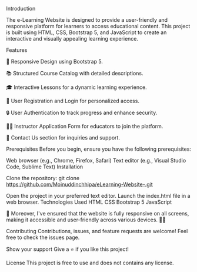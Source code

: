 
Introduction
 
The e-Learning Website is designed to provide a user-friendly and responsive platform for learners to access educational content. This project is built using HTML, CSS, Bootstrap 5, and JavaScript to create an interactive and visually appealing learning experience.


Features

📱 Responsive Design using Bootstrap 5.

📚 Structured Course Catalog with detailed descriptions.

🎓 Interactive Lessons for a dynamic learning experience.

🔑 User Registration and Login for personalized access.

🔒 User Authentication to track progress and enhance security.

👨‍🏫 Instructor Application Form for educators to join the platform.

📩 Contact Us section for inquiries and support.



Prerequisites
Before you begin, ensure you have the following prerequisites:

Web browser (e.g., Chrome, Firefox, Safari)
Text editor (e.g., Visual Studio Code, Sublime Text)
Installation

Clone the repository:
git clone https://github.com/Moinuddinchhipa/eLearning-Website-.git

Open the project in your preferred text editor.
Launch the index.html file in a web browser.
Technologies Used
HTML
CSS
Bootstrap 5
JavaScript

📱 Moreover, I've ensured that the website is fully responsive on all screens, making it accessible and user-friendly across various devices. 📱💡

Contributing
Contributions, issues, and feature requests are welcome! Feel free to check the issues page.

Show your support
Give a ⭐️ if you like this project!

License
This project is free to use and does not contains any license.
